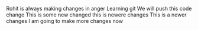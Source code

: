 Rohit is always making changes in anger
Learning git 
We will push this code change
This is some new changed
this is newere changes
This is a newer changes
I am going to make more changes now

